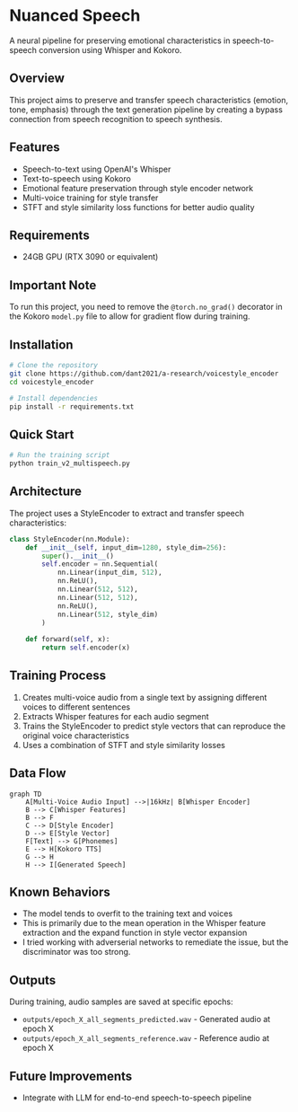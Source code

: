 # Nuanced Speech 
A neural pipeline for preserving emotional characteristics in speech-to-speech conversion using Whisper and Kokoro.

## Overview
This project aims to preserve and transfer speech characteristics (emotion, tone, emphasis) through the text generation pipeline by creating a bypass connection from speech recognition to speech synthesis.

## Features
- Speech-to-text using OpenAI's Whisper
- Text-to-speech using Kokoro
- Emotional feature preservation through style encoder network
- Multi-voice training for style transfer
- STFT and style similarity loss functions for better audio quality

## Requirements
- 24GB GPU (RTX 3090 or equivalent)

## Important Note
To run this project, you need to remove the `@torch.no_grad()` decorator in the Kokoro `model.py` file to allow for gradient flow during training.

## Installation
```bash
# Clone the repository
git clone https://github.com/dant2021/a-research/voicestyle_encoder
cd voicestyle_encoder

# Install dependencies
pip install -r requirements.txt
```

## Quick Start
```bash
# Run the training script
python train_v2_multispeech.py
```

## Architecture
The project uses a StyleEncoder to extract and transfer speech characteristics:

```python
class StyleEncoder(nn.Module):
    def __init__(self, input_dim=1280, style_dim=256):
        super().__init__()
        self.encoder = nn.Sequential(
            nn.Linear(input_dim, 512),
            nn.ReLU(),
            nn.Linear(512, 512),
            nn.Linear(512, 512),
            nn.ReLU(),
            nn.Linear(512, style_dim)
        )
    
    def forward(self, x):
        return self.encoder(x)
```
## Training Process
1. Creates multi-voice audio from a single text by assigning different voices to different sentences
2. Extracts Whisper features for each audio segment
3. Trains the StyleEncoder to predict style vectors that can reproduce the original voice characteristics
4. Uses a combination of STFT and style similarity losses

## Data Flow
```mermaid
graph TD
    A[Multi-Voice Audio Input] -->|16kHz| B[Whisper Encoder]
    B --> C[Whisper Features]
    B --> F
    C --> D[Style Encoder]
    D --> E[Style Vector]
    F[Text] --> G[Phonemes]
    E --> H[Kokoro TTS]
    G --> H
    H --> I[Generated Speech]
```

## Known Behaviors
- The model tends to overfit to the training text and voices
- This is primarily due to the mean operation in the Whisper feature extraction and the expand function in style vector expansion
- I tried working with adverserial networks to remediate the issue, but the discriminator was too strong.

## Outputs
During training, audio samples are saved at specific epochs:
- `outputs/epoch_X_all_segments_predicted.wav` - Generated audio at epoch X
- `outputs/epoch_X_all_segments_reference.wav` - Reference audio at epoch X

## Future Improvements
- Integrate with LLM for end-to-end speech-to-speech pipeline
